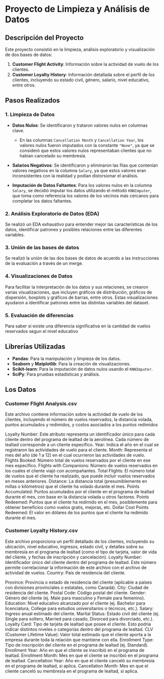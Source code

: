 # Proyecto de Limpieza y Análisis de Datos

## Descripción del Proyecto

Este proyecto consistió en la limpieza, análisis exploratorio y visualización de dos bases de datos: 

1. **Customer Flight Activity**: Información sobre la actividad de vuelo de los clientes.
2. **Customer Loyalty History**: Información detallada sobre el perfil de los clientes, incluyendo su estado civil, género, salario, nivel educativo, entre otros.

## Pasos Realizados

### 1. Limpieza de Datos

- **Datos Nulos**: Se identificaron y trataron valores nulos en columnas clave.
  - En las columnas `Cancellation Month` y `Cancellation Year`, los valores nulos fueron imputados con la constante `"None"`, ya que se consideró que estos valores nulos representaban clientes que no habían cancelado su membresía.
  
- **Salarios Negativos**: Se identificaron y eliminaron las filas que contenían valores negativos en la columna `Salary`, ya que estos valores eran inconsistentes con la realidad y podían distorsionar el análisis.
  
- **Imputación de Datos Faltantes**: Para los valores nulos en la columna `Salary`, se decidió imputar los datos utilizando el método `KNNImputer`, que toma como referencia los valores de los vecinos más cercanos para completar los datos faltantes.

### 2. Análisis Exploratorio de Datos (EDA)

Se realizó un EDA exhaustivo para entender mejor las características de los datos, identificar patrones y posibles relaciones entre las diferentes variables.

### 3. Unión de las bases de datos

Se realizó la unión de las dos bases de datos de acuerdo a las instrucciones de la evaluación a través de un merge. 

### 4. Visualizaciones de Datos

Para facilitar la interpretación de los datos y sus relaciones, se crearon varias visualizaciones, que incluyen gráficos de distribución, gráficos de dispersión, boxplots y gráficos de barras, entre otros. Estas visualizaciones ayudaron a identificar patrones entre las distintas variables del dataset.

### 5. Evaluación de diferencias

Para saber si existe una diferencia significativa en la cantidad de vuelos reservados segun el nivel educativo

## Librerías Utilizadas

- **Pandas**: Para la manipulación y limpieza de los datos.
- **Seaborn** y **Matplotlib**: Para la creación de visualizaciones.
- **Scikit-learn**: Para la imputación de datos nulos usando el `KNNImputer`.
- **SciPy**: Para pruebas estadísticas y análisis.

## Los Datos

### Customer Flight Analysis.csv

Este archivo contiene información sobre la actividad de vuelo de los clientes, incluyendo el número de
vuelos reservados, la distancia volada, puntos acumulados y redimidos, y costos asociados a los puntos
redimidos

Loyalty Number: Este atributo representa un identificador único para cada cliente dentro del
programa de lealtad de la aerolínea. Cada número de lealtad corresponde a un cliente específico.
Year: Indica el año en el cual se registraron las actividades de vuelo para el cliente.
Month: Representa el mes del año (de 1 a 12) en el cual ocurrieron las actividades de vuelo.
Flights Booked: Número total de vuelos reservados por el cliente en ese mes específico.
Flights with Companions: Número de vuelos reservados en los cuales el cliente viajó con
acompañantes.
Total Flights: El número total de vuelos que el cliente ha realizado, que puede incluir vuelos
reservados en meses anteriores.
Distance: La distancia total (presumiblemente en millas o kilómetros) que el cliente ha volado
durante el mes.
Points Accumulated: Puntos acumulados por el cliente en el programa de lealtad durante el mes,
con base en la distancia volada u otros factores.
Points Redeemed: Puntos que el cliente ha redimido en el mes, posiblemente para obtener
beneficios como vuelos gratis, mejoras, etc.
Dollar Cost Points Redeemed: El valor en dólares de los puntos que el cliente ha redimido durante el mes.


### Customer Loyalty History.csv

Este archivo proporciona un perfil detallado de los clientes, incluyendo su ubicación, nivel educativo,
ingresos, estado civil, y detalles sobre su membresía en el programa de lealtad (como el tipo de tarjeta,
valor de vida del cliente, y fechas de inscripción y cancelación).
Loyalty Number: Identificador único del cliente dentro del programa de lealtad. Este número permite
correlacionar la información de este archivo con el archivo de actividad de vuelos.
Country: País de residencia del cliente.

Province: Provincia o estado de residencia del cliente (aplicable a países con divisiones provinciales o estatales, como Canadá).
City: Ciudad de residencia del cliente.
Postal Code: Código postal del cliente.
Gender: Género del cliente (ej. Male para masculino y Female para femenino).
Education: Nivel educativo alcanzado por el cliente (ej. Bachelor para licenciatura, College para
estudios universitarios o técnicos, etc.).
Salary: Ingreso anual estimado del cliente.
Marital Status: Estado civil del cliente (ej. Single para soltero, Married para casado, Divorced para
divorciado, etc.).
Loyalty Card: Tipo de tarjeta de lealtad que posee el cliente. Esto podría indicar distintos niveles o
categorías dentro del programa de lealtad.
CLV (Customer Lifetime Value): Valor total estimado que el cliente aporta a la empresa durante
toda la relación que mantiene con ella.
Enrollment Type: Tipo de inscripción del cliente en el programa de lealtad (ej. Standard).
Enrollment Year: Año en que el cliente se inscribió en el programa de lealtad.
Enrollment Month: Mes en que el cliente se inscribió en el programa de lealtad.
Cancellation Year: Año en que el cliente canceló su membresía en el programa de lealtad, si aplica.
Cancellation Month: Mes en que el cliente canceló su membresía en el programa de lealtad, si aplica.